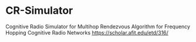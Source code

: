 # CR-Simulator

Cognitive Radio Simulator for Multihop Rendezvous Algorithm for Frequency Hopping Cognitive Radio Networks
https://scholar.afit.edu/etd/316/
